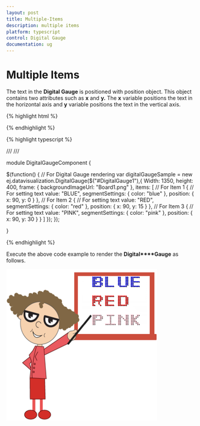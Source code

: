 ```yaml
---
layout: post
title: Multiple-Items
description: multiple items 
platform: typescript
control: Digital Gauge
documentation: ug
---
```


# Multiple Items 

The text in the **Digital Gauge** is positioned with position object. This object contains two attributes such as **x** and **y.** The **x** variable positions the text in the horizontal axis and **y** variable positions the text in the vertical axis.

{% highlight html %}

<div id="DigitalGauge1"></div>

{% endhighlight %}

{% highlight typescript %}

/// <reference path="../tsfiles/jquery.d.ts"></reference>
/// <reference path="../tsfiles/ej.web.all.d.ts"></reference>

module DigitalGaugeComponent {

 $(function() {
    // For Digital Gauge rendering
    var digitalGaugeSample = new ej.datavisualization.DigitalGauge($("#DigitalGauge1"),{
        Width: 1350,
        height: 400,
        frame: {
            backgroundImageUrl: "Board1.png"
        },
        items: [
            // For Item 1
            {
                // For setting text
                value: "BLUE",
                segmentSettings: {
                    color: "blue"
                },
                position: {
                    x: 90,
                    y: 0
                }
            },
            // For Item 2
            {
                // For setting text
                value: "RED",
                segmentSettings: {
                    color: "red"
                },
                position: {
                    x: 90,
                    y: 15
                }
            },
            // For Item 3
            {
                // For setting text
                value: "PINK",
                segmentSettings: {
                    color: "pink"
                },
                position: {
                    x: 90,
                    y: 30
                }
            }
        ]
    });
});

}

{% endhighlight %}

Execute the above code example to render the **Digital****Gauge** as follows.

![](Multiple-Items_images/Multiple-Items_img1.png)

